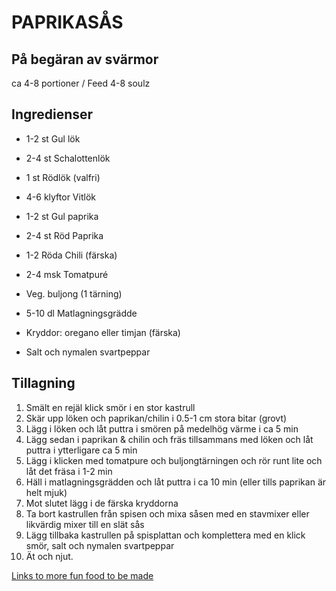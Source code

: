# PAPRIKASÅS
## På begäran av svärmor

ca 4-8 portioner / Feed 4-8 soulz

## Ingredienser

* 1-2 st Gul lök
* 2-4 st Schalottenlök
* 1 st Rödlök (valfri)
* 4-6 klyftor Vitlök
* 1-2 st Gul paprika
* 2-4 st Röd Paprika
* 1-2 Röda Chili (färska)

* 2-4 msk Tomatpuré
* Veg. buljong (1 tärning)
* 5-10 dl Matlagningsgrädde
* Kryddor: oregano eller timjan (färska)
* Salt och nymalen svartpeppar

## Tillagning

1. Smält en rejäl klick smör i en stor kastrull
2. Skär upp löken och paprikan/chilin i 0.5-1 cm stora bitar (grovt)
3. Lägg i löken och låt puttra i smören på medelhög värme i ca 5 min
4. Lägg sedan i paprikan & chilin och fräs tillsammans med löken och låt puttra i ytterligare ca 5 min
5. Lägg i klicken med tomatpure och buljongtärningen och rör runt lite och låt det fräsa i 1-2 min
6. Häll i matlagningsgrädden och låt puttra i ca 10 min (eller tills paprikan är helt mjuk)
7. Mot slutet lägg i de färska kryddorna
8. Ta bort kastrullen från spisen och mixa såsen med en stavmixer eller likvärdig mixer till en slät sås
9. Lägg tillbaka kastrullen på spisplattan och komplettera med en klick smör, salt och nymalen svartpeppar
10. Ät och njut.

[Links to more fun food to be made](https://github.com/bobodrone/eatable)
